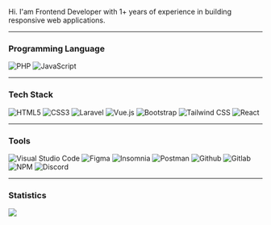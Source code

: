 Hi. I'am Frontend Developer with 1+ years of experience in building responsive web applications. 
___
### Programming Language
![PHP](https://img.shields.io/badge/-PHP-000?&logo=PHP)
![JavaScript](https://img.shields.io/badge/-JavaScript-000?&logo=JavaScript)

___
### Tech Stack
![HTML5](https://img.shields.io/static/v1?style=for-the-badge&message=HTML5&color=E34F26&logo=HTML5&logoColor=FFFFFF&label=)
![CSS3](https://img.shields.io/static/v1?style=for-the-badge&message=CSS3&color=1572B6&logo=CSS3&logoColor=FFFFFF&label=)
![Laravel](https://img.shields.io/static/v1?style=for-the-badge&message=Laravel&color=FF2D20&logo=Laravel&logoColor=FFFFFF&label=)
![Vue.js](https://img.shields.io/static/v1?style=for-the-badge&message=Vue.js&color=222222&logo=Vue.js&logoColor=4FC08D&label=)
![Bootstrap](https://img.shields.io/static/v1?style=for-the-badge&message=Bootstrap&color=7952B3&logo=Bootstrap&logoColor=FFFFFF&label=)
![Tailwind CSS](https://img.shields.io/static/v1?style=for-the-badge&message=Tailwind+CSS&color=222222&logo=Tailwind+CSS&logoColor=06B6D4&label=)
![React](https://img.shields.io/static/v1?style=for-the-badge&message=React&color=222222&logo=React&logoColor=61DAFB&label=)

___
### Tools
![Visual Studio Code](https://img.shields.io/badge/-Visual%20Studio%20Code-000?&logo=Visualstudio)
![Figma](https://img.shields.io/badge/-Figma-000?&logo=figma)
![Insomnia](https://img.shields.io/badge/-Insomnia-000?&logo=insomnia)
![Postman](https://img.shields.io/badge/-Postman-000?&logo=postman)
![Github](https://img.shields.io/badge/-Github-000?&logo=github)
![Gitlab](https://img.shields.io/badge/-Gitlab-000?&logo=gitlab)
![NPM](https://img.shields.io/badge/-npm-000?&logo=npm)
![Discord](https://img.shields.io/badge/-Discord-000?&logo=discord)

___
### Statistics
![](https://github-profile-summary-cards.vercel.app/api/cards/profile-details?username=bayuaji08&theme=github_dark)
